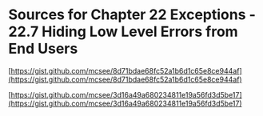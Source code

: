 # Sources for Chapter 22 Exceptions - 22.7 Hiding Low Level Errors from End Users


[https://gist.github.com/mcsee/8d71bdae68fc52a1b6d1c65e8ce944af](https://gist.github.com/mcsee/8d71bdae68fc52a1b6d1c65e8ce944af)

[https://gist.github.com/mcsee/3d16a49a680234811e19a56fd3d5be17](https://gist.github.com/mcsee/3d16a49a680234811e19a56fd3d5be17)